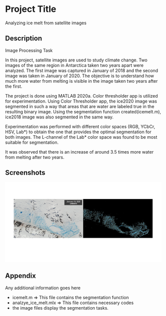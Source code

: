 
# Project Title

Analyzing ice melt from satellite images


## Description

Image Processing Task

In this project, satellite images are used to study climate change. Two images of the same region in Antarctica taken two years apart were analyzed. The first image was captured in January of 2018 and the second image was taken in January of 2020. The objective is to understand how much more water from melting is visible in the image taken two years after the first.

The project is done using MATLAB 2020a. Color thresholder app is utilized for experimentation. Using Color Thresholder app, the ice2020 image was segmented in such a way that areas that are water are labeled true in the resulting binary image. Using the segmentation function created(icemelt.m), ice2018 image was also segmented in the same way.

Experimentation was performed with different color spaces (RGB, YCbCr, HSV, Lab*) to obtain the one that provides the optimal segmentation for both images. The L-channel of the Lab* color space was found to be most suitable for segmentation.

It was observed that there is an increase of around 3.5 times more water from melting after two years.
## Screenshots

![Screenshot](https://github.com/newaz-aa/analyzing-ice-melt/blob/main/icemelt20.png)


## Appendix

Any additional information goes here

* icemelt.m => This file contains the segmentation function
* analzye_ice_melt.mlx => This file contains necessary codes
* the image files display the segmentation tasks.